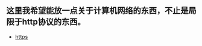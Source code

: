 ## 这里我希望能放一点关于计算机网络的东西，不止是局限于http协议的东西。

- [https](https://github.com/qibing147147/learning-notes/tree/master/computernetwork/https)